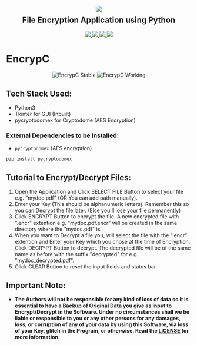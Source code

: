 <p align="center">
  <img src="https://user-images.githubusercontent.com/72680045/102007940-19d68080-3d53-11eb-8518-d681586666e6.png">
  <h2 align="center" style="margin-top: -4px !important;">File Encryption Application using Python</h2>
  <p align="center">
    <a href="https://github.com/dhhruv/EncrypC/blob/master/LICENSE">
      <img src="https://img.shields.io/github/license/dhhruv/EncrypC?color=informational">
    </a>
    <a href="https://www.python.org/">
    	<img src="https://img.shields.io/badge/python-v3.8-informational">
    </a>
    <a href="https://github.com/dhhruv/EncrypC">
    	<img src="https://img.shields.io/github/v/release/dhhruv/EncrypC">
    </a>
    <img src="https://img.shields.io/github/downloads/dhhruv/EncrypC/total?color=important">
  </p>
</p>

# EncrypC

<p align="center">
	<img src="https://user-images.githubusercontent.com/72680045/103018817-d0184200-456b-11eb-8fd2-11893c3173cd.PNG" alt="EncrypC Stable">
  <img src="https://user-images.githubusercontent.com/72680045/103018827-d1e20580-456b-11eb-8503-173356c1cde9.PNG" alt="EncrypC Working">
</p>

## Tech Stack Used:
* Python3
* Tkinter for GUI (Inbuilt)
* pycryptodomex for Cryptodome (AES Encryption)

### External Dependencies to be Installed:
* `pycryptodomex` (AES encryption)
```sh
pip install pycryptodomex
```

## Tutorial to Encrypt/Decrypt Files:
1. Open the Application and Click SELECT FILE Button to select your file e.g. "mydoc.pdf" (OR You can add path manually).
2. Enter your Key (This should be alphanumeric letters). Remember this so you can Decrypt the file later. (Else you'll lose your file permanently)
3. Click ENCRYPT Button to encrypt the file. A new encrypted file with ".encr" extention e.g. "mydoc.pdf.encr" will be created in the same directory where the "mydoc.pdf" is.
4. When you want to Decrypt a file you, will select the file with the ".encr" extention and Enter your Key which you chose at the time of Encryption. Click DECRYPT Button to decrypt. The decrypted file will be of the same name as before with the suffix "decrypted" for e.g. "mydoc_decrypted.pdf".
5. Click CLEAR Button to reset the input fields and status bar.

## Important Note:
-	**The Authors will not be responsible for any kind of loss of data so it is essential to have a Backup of Original Data you give as Input to Encrypt/Decrypt in the Software. Under no circumstances shall we be liable or responsible to you or any other persons for any damages, loss, or corruption of any of your data by using this Software, via loss of your Key, glitch in the Program, or otherwise. Read the [LICENSE](https://github.com/dhhruv/EncrypC/blob/master/LICENSE) for more information.**
